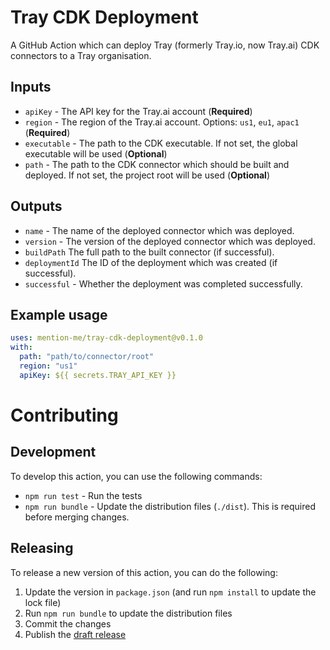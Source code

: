 # Tray CDK Deployment

A GitHub Action which can deploy Tray (formerly Tray.io, now Tray.ai) CDK connectors to a Tray organisation.

## Inputs

- `apiKey` - The API key for the Tray.ai account (**Required**)
- `region` - The region of the Tray.ai account. Options: `us1`, `eu1`, `apac1` (**Required**)
- `executable` - The path to the CDK executable. If not set, the global executable will be used (**Optional**)
- `path` - The path to the CDK connector which should be built and deployed. If not set, the project root will be used (**Optional**)

## Outputs

- `name` - The name of the deployed connector which was deployed.
- `version` - The version of the deployed connector which was deployed.
- `buildPath` The full path to the built connector (if successful).
- `deploymentId` The ID of the deployment which was created (if successful).
- `successful` - Whether the deployment was completed successfully.

## Example usage

```yaml
uses: mention-me/tray-cdk-deployment@v0.1.0
with:
  path: "path/to/connector/root"
  region: "us1"
  apiKey: ${{ secrets.TRAY_API_KEY }}
```

# Contributing

## Development

To develop this action, you can use the following commands:

- `npm run test` - Run the tests
- `npm run bundle` - Update the distribution files (`./dist`). This is required before merging changes.

## Releasing

To release a new version of this action, you can do the following:

1. Update the version in `package.json` (and run `npm install` to update the lock file)
2. Run `npm run bundle` to update the distribution files
3. Commit the changes
4. Publish the [draft release](https://github.com/mention-me/tray-cdk-deployment/releases)
